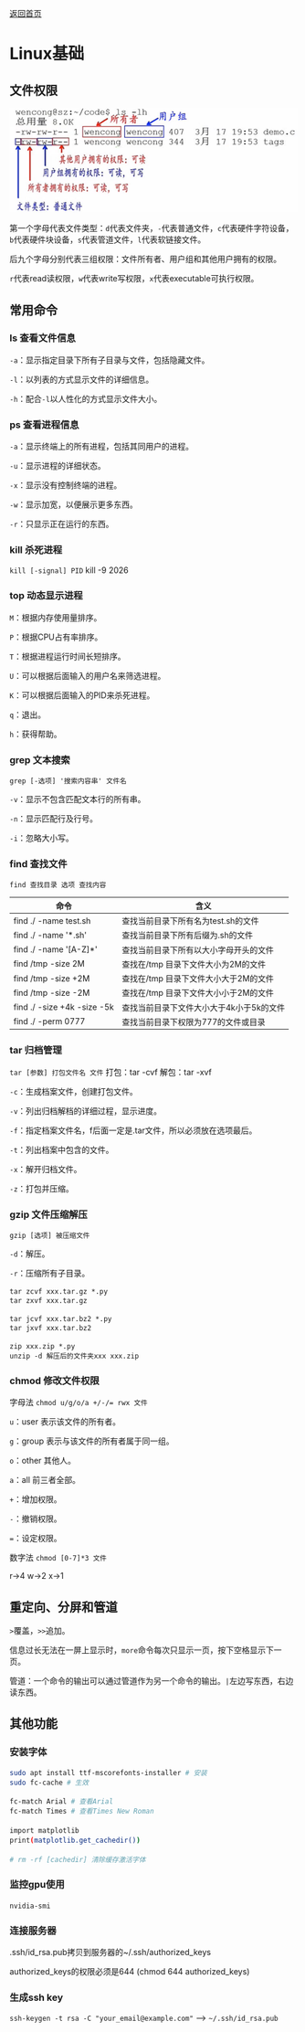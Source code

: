 [返回首页](/)

# Linux基础

## 文件权限

![文件权限](文件权限.png)

第一个字母代表文件类型：`d`代表文件夹，`-`代表普通文件，`c`代表硬件字符设备，`b`代表硬件块设备，`s`代表管道文件，`l`代表软链接文件。

后九个字母分别代表三组权限：文件所有者、用户组和其他用户拥有的权限。

`r`代表read读权限，`w`代表write写权限，`x`代表executable可执行权限。

## 常用命令

### ls 查看文件信息

`-a`：显示指定目录下所有子目录与文件，包括隐藏文件。

`-l`：以列表的方式显示文件的详细信息。

`-h`：配合`-l`以人性化的方式显示文件大小。

### ps 查看进程信息

`-a`：显示终端上的所有进程，包括其同用户的进程。

`-u`：显示进程的详细状态。

`-x`：显示没有控制终端的进程。

`-w`：显示加宽，以便展示更多东西。

`-r`：只显示正在运行的东西。

### kill 杀死进程

`kill [-signal] PID`    kill -9 2026

### top 动态显示进程

`M`：根据内存使用量排序。

`P`：根据CPU占有率排序。

`T`：根据进程运行时间长短排序。

`U`：可以根据后面输入的用户名来筛选进程。

`K`：可以根据后面输入的PID来杀死进程。

`q`：退出。

`h`：获得帮助。

### grep 文本搜索

`grep [-选项] '搜索内容串' 文件名`

`-v`：显示不包含匹配文本行的所有串。

`-n`：显示匹配行及行号。

`-i`：忽略大小写。

### find 查找文件

`find 查找目录 选项 查找内容`

| 命令                        | 含义                                     |
| --------------------------- | ---------------------------------------- |
| find ./ -name test.sh       | 查找当前目录下所有名为test.sh的文件      |
| find ./ -name '*.sh'        | 查找当前目录下所有后缀为.sh的文件        |
| find ./ -name '[A-Z]*'      | 查找当前目录下所有以大小字母开头的文件   |
| find /tmp -size 2M          | 查找在/tmp 目录下文件大小为2M的文件      |
| find /tmp -size +2M         | 查找在/tmp 目录下文件大小大于2M的文件    |
| find /tmp -size -2M         | 查找在/tmp 目录下文件大小小于2M的文件    |
| find ./ -size +4k -size -5k | 查找当前目录下文件大小大于4k小于5k的文件 |
| find ./ -perm 0777          | 查找当前目录下权限为777的文件或目录      |

### tar 归档管理

`tar [参数] 打包文件名 文件`  打包：tar -cvf  解包：tar -xvf

`-c`：生成档案文件，创建打包文件。

`-v`：列出归档解档的详细过程，显示进度。

`-f`：指定档案文件名，f后面一定是.tar文件，所以必须放在选项最后。

`-t`：列出档案中包含的文件。

`-x`：解开归档文件。

`-z`：打包并压缩。

### gzip 文件压缩解压

`gzip [选项] 被压缩文件`

`-d`：解压。

`-r`：压缩所有子目录。

```
tar zcvf xxx.tar.gz *.py
tar zxvf xxx.tar.gz

tar jcvf xxx.tar.bz2 *.py
tar jxvf xxx.tar.bz2

zip xxx.zip *.py
unzip -d 解压后的文件夹xxx xxx.zip
```
### chmod 修改文件权限

字母法 `chmod u/g/o/a +/-/= rwx 文件`

`u`：user 表示该文件的所有者。

`g`：group 表示与该文件的所有者属于同一组。

`o`：other 其他人。

`a`：all 前三者全部。

`+`：增加权限。

`-`：撤销权限。

`=`：设定权限。

数字法 `chmod [0-7]*3 文件`

r->4 w->2 x->1

## 重定向、分屏和管道

`>`覆盖，`>>`追加。

信息过长无法在一屏上显示时，`more`命令每次只显示一页，按下空格显示下一页。

管道：一个命令的输出可以通过管道作为另一个命令的输出。`|`左边写东西，右边读东西。

## 其他功能

### 安装字体

```bash
sudo apt install ttf-mscorefonts-installer # 安装
sudo fc-cache # 生效

fc-match Arial # 查看Arial
fc-match Times # 查看Times New Roman

import matplotlib    
print(matplotlib.get_cachedir())

# rm -rf [cachedir] 清除缓存激活字体
```

### 监控gpu使用

`nvidia-smi`

### 连接服务器

.ssh/id_rsa.pub拷贝到服务器的~/.ssh/authorized_keys

authorized_keys的权限必须是644 (chmod 644 authorized_keys)

### 生成ssh key

`ssh-keygen -t rsa -C "your_email@example.com"` --> `~/.ssh/id_rsa.pub`



